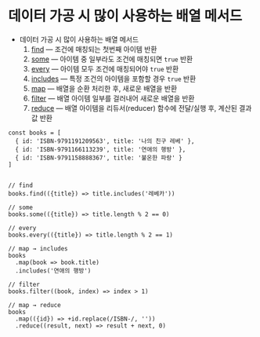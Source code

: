 # 데이터 가공 시 많이 사용하는 배열 메서드

- 데이터 가공 시 많이 사용하는 배열 메서드
    1. [find](https://developer.mozilla.org/ko/docs/Web/JavaScript/Reference/Global_Objects/Array/find) — 조건에 매칭되는 첫번째 아이템 반환
    2. [some](https://developer.mozilla.org/ko/docs/Web/JavaScript/Reference/Global_Objects/Array/some) — 아이템 중 일부라도 조건에 매칭되면 `true` 반환
    3. [every](https://developer.mozilla.org/ko/docs/Web/JavaScript/Reference/Global_Objects/Array/every) — 아이템 모두 조건에 매칭되어야 `true` 반환
    4. [includes](https://developer.mozilla.org/ko/docs/Web/JavaScript/Reference/Global_Objects/Array/includes) — 특정 조건의 아이템을 포함할 경우 `true` 반환
    5. [map](https://developer.mozilla.org/ko/docs/Web/JavaScript/Reference/Global_Objects/Array/map) — 배열을 순환 처리한 후, 새로운 배열을 반환
    6. [filter](https://developer.mozilla.org/ko/docs/Web/JavaScript/Reference/Global_Objects/Array/filter) — 배열 아이템 일부를 걸러내어 새로운 배열을 반환
    7. [reduce](https://developer.mozilla.org/ko/docs/Web/JavaScript/Reference/Global_Objects/Array/Reduce) — 배열 아이템을 리듀서(reducer) 함수에 전달/실행 후, 계산된 결과 값 반환

```
const books = [
  { id: 'ISBN-9791191209563', title: '나의 친구 레베' },
  { id: 'ISBN-9791166113239', title: '연애의 행방' },
  { id: 'ISBN-9791158888367', title: '불온한 파랑' }
]


// find
books.find(({title}) => title.includes('레베카'))

// some
books.some(({title}) => title.length % 2 == 0)

// every
books.every(({title}) => title.length % 2 == 1)

// map → includes
books
  .map(book => book.title)
  .includes('연애의 행방')

// filter
books.filter((book, index) => index > 1)

// map → reduce
books
  .map(({id}) => +id.replace(/ISBN-/, ''))
  .reduce((result, next) => result + next, 0)
  ```

